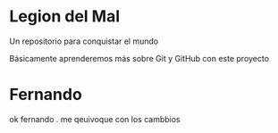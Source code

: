 # Legion del Mal
Un repositorio para conquistar el mundo

Básicamente aprenderemos más sobre Git y GitHub con este proyecto


# Fernando

ok fernando . me qeuivoque con los cambbios


